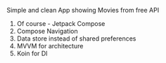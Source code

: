 Simple and clean App showing Movies from free API 
1. Of course - Jetpack Compose
2. Compose Navigation
3. Data store instead of shared preferences
4. MVVM for architecture
5. Koin for DI
